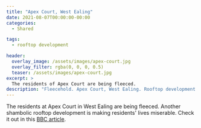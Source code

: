 ```yaml
---
title: "Apex Court, West Ealing"
date: 2021-08-07T00:00:00-00:00
categories:
  - Shared

tags:
  - rooftop development

header:
  overlay_image: /assets/images/apex-court.jpg
  overlay_filter: rgba(0, 0, 0, 0.5)
  teaser: /assets/images/apex-court.jpg
excerpt: >
  The residents of Apex Court are being fleeced.
description: "Fleecehold. Apex Court, West Ealing. Rooftop development."
---
```


The residents at Apex Court in West Ealing are being fleeced. Another shambolic rooftop development is making residents' lives miserable. Check it out in this [BBC article][article]. 

[article]: https://www.bbc.co.uk/news/uk-57288485